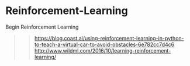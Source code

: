 # Reinforcement-Learning
Begin Reinforcement Learning 

>> https://blog.coast.ai/using-reinforcement-learning-in-python-to-teach-a-virtual-car-to-avoid-obstacles-6e782cc7d4c6  
>> http://www.wildml.com/2016/10/learning-reinforcement-learning/  


